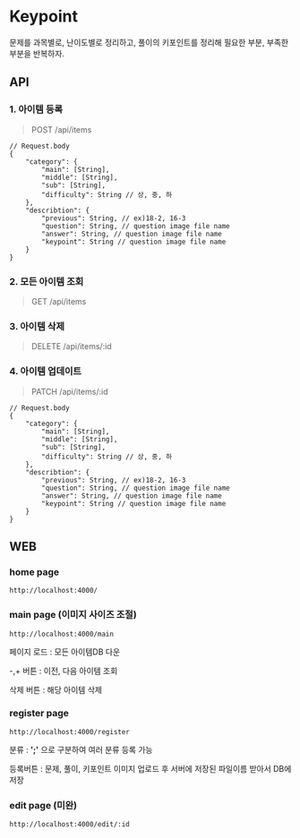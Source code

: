 # Keypoint
문제를 과목별로, 난이도별로 정리하고, 풀이의 키포인트를 정리해 필요한 부분, 부족한 부분을 반복하자.


## API
### 1. 아이템 등록

> POST /api/items

```
// Request.body
{
    "category": {
        "main": [String],
        "middle": [String],
        "sub": [String],
        "difficulty": String // 상, 중, 하
    },
    "describtion": {
        "previous": String, // ex)18-2, 16-3
        "question": String, // question image file name
        "answer": String, // question image file name
        "keypoint": String // question image file name
    }
}
```

### 2. 모든 아이템 조회

> GET /api/items

### 3. 아이템 삭제

> DELETE /api/items/:id

### 4. 아이템 업데이트

> PATCH /api/items/:id

```
// Request.body
{
    "category": {
        "main": [String],
        "middle": [String],
        "sub": [String],
        "difficulty": String // 상, 중, 하
    },
    "describtion": {
        "previous": String, // ex)18-2, 16-3
        "question": String, // question image file name
        "answer": String, // question image file name
        "keypoint": String // question image file name
    }
}
```

## WEB
### home page
	http://localhost:4000/

### main page (이미지 사이즈 조절)
	http://localhost:4000/main
페이지 로드 : 모든 아이템DB 다운

-,+ 버튼 : 이전, 다음 아이템 조회

삭제 버튼 : 해당 아이템 삭제

### register page
	http://localhost:4000/register

분류 : **';'** 으로 구분하여 여러 분류 등록 가능

등록버튼 : 문제, 풀이, 키포인트 이미지 업로드 후 서버에 저장된 파일이름 받아서 DB에 저장

### edit page (미완)
	http://localhost:4000/edit/:id


